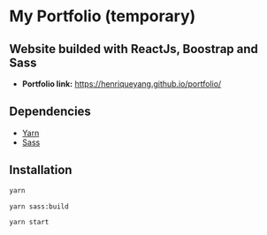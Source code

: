 # **My Portfolio** (temporary)

## **Website builded with ReactJs, Boostrap and Sass**

- **Portfolio link:** https://henriqueyang.github.io/portfolio/

## Dependencies

- [Yarn](https://yarnpkg.com/lang/en/)
- [Sass](https://sass-lang.com/)

## Installation

```sh
yarn

yarn sass:build

yarn start
```